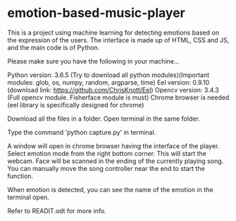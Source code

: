 # emotion-based-music-player

This is a project using machine learning for detecting emotions based on the expression of the users. The interface is made up of HTML, CSS and JS, and the main code is of Python.

Please make sure you have the following in your machine...

Python version: 3.6.5 (Try to download all python modules)(Important modules: glob, os, numpy, random, argparse, time)
Eel version: 0.9.10 (download link: https://github.com/ChrisKnott/Eel)
Opencv version: 3.4.3 (Full opencv module. Fisherface module is must)
Chrome browser is needed (eel library is specifically designed for chrome)

Download all the files in a folder. Open terminal in the same folder.

Type the command 'python capture.py' in terminal.

A window will open in chrome browser having the interface of the player. Select emotion mode from the right bottom corner. This will start the webcam. Face will be scanned in the ending of the currently playing song. You can manually move the song controller near the end to start the function.

When emotion is detected, you can see the name of the emotion in the terminal open.

Refer to READIT.odt for more info.
